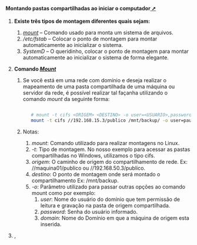 <!-- markdownlint-disable-next-line -->
#### <span id="topo"><span>Montando pastas compartilhadas ao iniciar o computador<a href="montando_pastas_ao_iniciar_o_computador.html" target="_blank" title="Pressione aqui para expandir este documento em nova aba." >  ➚ </a>

1. **Existe três tipos de montagem diferentes quais sejam:**
    1. [_mount_](https://linux.die.net/man/8/mount) – Comando usado para monta um sistema de arquivos.
    2. _/etc/fstab_ – Colocar o ponto de montagem para montar automaticamente ao inicializar o sistema.
    3. _SystemD_ – O queridinho, colocar o ponto de montagem para montar automaticamente ao inicializar o sistema de forma elegante.

2. **Comando [_Mount_](https://linux.die.net/man/8/mount)**
   1. Se você está em uma rede com domínio e deseja realizar o mapeamento de uma pasta compartilhada de uma máquina ou servidor da rede, é possível realizar tal façanha utilizando o comando _mount_ da seguinte forma:

      ```bash

         # mount -t cifs <ORIGEM> <DESTINO> -o user=<USUARIO>,password=<SENHA>,domain=<DOMINIO>
         mount -t cifs //192.168.15.3/publico /mnt/backup/ -o user=paulosspacheco,password=1234,domain=itms

      ```

   2. Notas:
      1. _mount_: Comando utilizado para realizar montagens no Linux.
      2. _-t_: Tipo de montagem. No nosso exemplo para acessar as pastas compartilhadas no Windows, utilizamos o tipo cifs.
      3. _origem_: O caminho de origem do compartilhamento de rede. Ex: //maquina01/publico ou //192.168.50.3/publico.
      4. _destino_: O ponto de montagem onde será montado o compartilhamento Ex: /mnt/backup.
      5. _-o_: Parâmetro utilizado para passar outras opções ao comando mount como por exemplo:
         1. _user_: Nome do usuário do domínio que tem permissão de leitura e gravação na pasta de origem compartilhada.
         2. _password_: Senha do usuário informado.
         3. _domain_: Nome do Domínio em que a máquina de origem esta inserida.
3. ,
